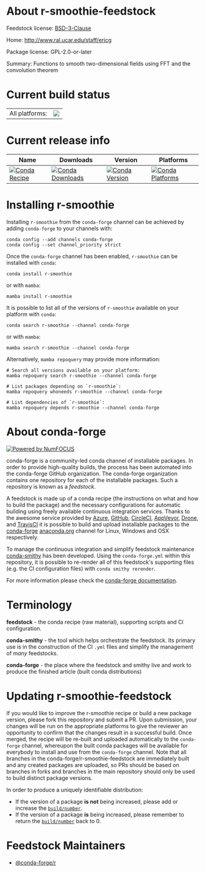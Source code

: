 About r-smoothie-feedstock
==========================

Feedstock license: [BSD-3-Clause](https://github.com/conda-forge/r-smoothie-feedstock/blob/main/LICENSE.txt)

Home: http://www.ral.ucar.edu/staff/ericg

Package license: GPL-2.0-or-later

Summary: Functions to smooth two-dimensional fields using FFT and the convolution theorem

Current build status
====================


<table><tr><td>All platforms:</td>
    <td>
      <a href="https://dev.azure.com/conda-forge/feedstock-builds/_build/latest?definitionId=1629&branchName=main">
        <img src="https://dev.azure.com/conda-forge/feedstock-builds/_apis/build/status/r-smoothie-feedstock?branchName=main">
      </a>
    </td>
  </tr>
</table>

Current release info
====================

| Name | Downloads | Version | Platforms |
| --- | --- | --- | --- |
| [![Conda Recipe](https://img.shields.io/badge/recipe-r--smoothie-green.svg)](https://anaconda.org/conda-forge/r-smoothie) | [![Conda Downloads](https://img.shields.io/conda/dn/conda-forge/r-smoothie.svg)](https://anaconda.org/conda-forge/r-smoothie) | [![Conda Version](https://img.shields.io/conda/vn/conda-forge/r-smoothie.svg)](https://anaconda.org/conda-forge/r-smoothie) | [![Conda Platforms](https://img.shields.io/conda/pn/conda-forge/r-smoothie.svg)](https://anaconda.org/conda-forge/r-smoothie) |

Installing r-smoothie
=====================

Installing `r-smoothie` from the `conda-forge` channel can be achieved by adding `conda-forge` to your channels with:

```
conda config --add channels conda-forge
conda config --set channel_priority strict
```

Once the `conda-forge` channel has been enabled, `r-smoothie` can be installed with `conda`:

```
conda install r-smoothie
```

or with `mamba`:

```
mamba install r-smoothie
```

It is possible to list all of the versions of `r-smoothie` available on your platform with `conda`:

```
conda search r-smoothie --channel conda-forge
```

or with `mamba`:

```
mamba search r-smoothie --channel conda-forge
```

Alternatively, `mamba repoquery` may provide more information:

```
# Search all versions available on your platform:
mamba repoquery search r-smoothie --channel conda-forge

# List packages depending on `r-smoothie`:
mamba repoquery whoneeds r-smoothie --channel conda-forge

# List dependencies of `r-smoothie`:
mamba repoquery depends r-smoothie --channel conda-forge
```


About conda-forge
=================

[![Powered by
NumFOCUS](https://img.shields.io/badge/powered%20by-NumFOCUS-orange.svg?style=flat&colorA=E1523D&colorB=007D8A)](https://numfocus.org)

conda-forge is a community-led conda channel of installable packages.
In order to provide high-quality builds, the process has been automated into the
conda-forge GitHub organization. The conda-forge organization contains one repository
for each of the installable packages. Such a repository is known as a *feedstock*.

A feedstock is made up of a conda recipe (the instructions on what and how to build
the package) and the necessary configurations for automatic building using freely
available continuous integration services. Thanks to the awesome service provided by
[Azure](https://azure.microsoft.com/en-us/services/devops/), [GitHub](https://github.com/),
[CircleCI](https://circleci.com/), [AppVeyor](https://www.appveyor.com/),
[Drone](https://cloud.drone.io/welcome), and [TravisCI](https://travis-ci.com/)
it is possible to build and upload installable packages to the
[conda-forge](https://anaconda.org/conda-forge) [anaconda.org](https://anaconda.org/)
channel for Linux, Windows and OSX respectively.

To manage the continuous integration and simplify feedstock maintenance
[conda-smithy](https://github.com/conda-forge/conda-smithy) has been developed.
Using the ``conda-forge.yml`` within this repository, it is possible to re-render all of
this feedstock's supporting files (e.g. the CI configuration files) with ``conda smithy rerender``.

For more information please check the [conda-forge documentation](https://conda-forge.org/docs/).

Terminology
===========

**feedstock** - the conda recipe (raw material), supporting scripts and CI configuration.

**conda-smithy** - the tool which helps orchestrate the feedstock.
                   Its primary use is in the construction of the CI ``.yml`` files
                   and simplify the management of *many* feedstocks.

**conda-forge** - the place where the feedstock and smithy live and work to
                  produce the finished article (built conda distributions)


Updating r-smoothie-feedstock
=============================

If you would like to improve the r-smoothie recipe or build a new
package version, please fork this repository and submit a PR. Upon submission,
your changes will be run on the appropriate platforms to give the reviewer an
opportunity to confirm that the changes result in a successful build. Once
merged, the recipe will be re-built and uploaded automatically to the
`conda-forge` channel, whereupon the built conda packages will be available for
everybody to install and use from the `conda-forge` channel.
Note that all branches in the conda-forge/r-smoothie-feedstock are
immediately built and any created packages are uploaded, so PRs should be based
on branches in forks and branches in the main repository should only be used to
build distinct package versions.

In order to produce a uniquely identifiable distribution:
 * If the version of a package **is not** being increased, please add or increase
   the [``build/number``](https://docs.conda.io/projects/conda-build/en/latest/resources/define-metadata.html#build-number-and-string).
 * If the version of a package **is** being increased, please remember to return
   the [``build/number``](https://docs.conda.io/projects/conda-build/en/latest/resources/define-metadata.html#build-number-and-string)
   back to 0.

Feedstock Maintainers
=====================

* [@conda-forge/r](https://github.com/conda-forge/r/)

